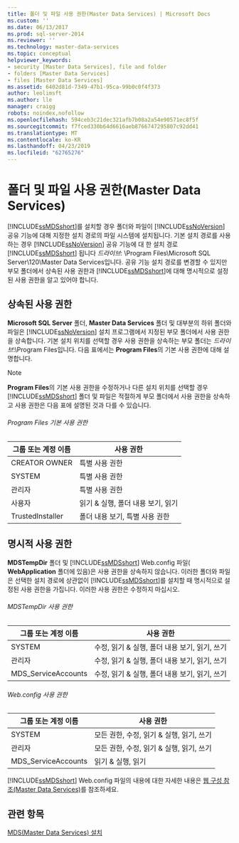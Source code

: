 ```yaml
---
title: 폴더 및 파일 사용 권한(Master Data Services) | Microsoft Docs
ms.custom: ''
ms.date: 06/13/2017
ms.prod: sql-server-2014
ms.reviewer: ''
ms.technology: master-data-services
ms.topic: conceptual
helpviewer_keywords:
- security [Master Data Services], file and folder
- folders [Master Data Services]
- files [Master Data Services]
ms.assetid: 6402d81d-7349-47b1-95ca-99b0c0f4f373
author: leolimsft
ms.author: lle
manager: craigg
robots: noindex,nofollow
ms.openlocfilehash: 594ceb3c21dec321afb7b08a2a54e90571ec8f5f
ms.sourcegitcommit: f7fced330b64d6616aeb8766747295807c92dd41
ms.translationtype: MT
ms.contentlocale: ko-KR
ms.lasthandoff: 04/23/2019
ms.locfileid: "62765276"
---
```

# <a name="folder-and-file-permissions-master-data-services"></a>폴더 및 파일 사용 권한(Master Data Services)
  [!INCLUDE[ssMDSshort](../includes/ssmdsshort-md.md)]를 설치할 경우 폴더와 파일이 [!INCLUDE[ssNoVersion](../includes/ssnoversion-md.md)] 공유 기능에 대해 지정한 설치 경로의 파일 시스템에 설치됩니다. 기본 설치 경로를 사용 하는 경우 [!INCLUDE[ssNoVersion](../includes/ssnoversion-md.md)] 공유 기능에 대 한 설치 경로 [!INCLUDE[ssMDSshort](../includes/ssmdsshort-md.md)] 됩니다 *드라이브*: \Program Files\Microsoft SQL Server\120\Master Data Services입니다. 공유 기능 설치 경로를 변경할 수 있지만 부모 폴더에서 상속된 사용 권한과 [!INCLUDE[ssMDSshort](../includes/ssmdsshort-md.md)]에 대해 명시적으로 설정된 사용 권한을 알고 있어야 합니다.  
  
## <a name="inherited-permissions"></a>상속된 사용 권한  
 **Microsoft SQL Server** 폴더, **Master Data Services** 폴더 및 대부분의 하위 폴더와 파일은 [!INCLUDE[ssNoVersion](../includes/ssnoversion-md.md)] 설치 프로그램에서 지정된 부모 폴더에서 사용 권한을 상속합니다. 기본 설치 위치를 선택할 경우 사용 권한을 상속하는 부모 폴더는 *드라이브*:\Program Files입니다. 다음 표에서는 **Program Files**의 기본 사용 권한에 대해 설명합니다.  
  
> [!NOTE]  
>  **Program Files**의 기본 사용 권한을 수정하거나 다른 설치 위치를 선택할 경우 [!INCLUDE[ssMDSshort](../includes/ssmdsshort-md.md)] 폴더 및 파일은 적절하게 부모 폴더에서 사용 권한을 상속하고 사용 권한은 다음 표에 설명된 것과 다를 수 있습니다.  
  
###### <a name="program-files-default-permissions"></a>Program Files 기본 사용 권한  
  
|그룹 또는 계정 이름|사용 권한|  
|---------------------------|-----------------|  
|CREATOR OWNER|특별 사용 권한|  
|SYSTEM|특별 사용 권한|  
|관리자|특별 사용 권한|  
|사용자|읽기 & 실행, 폴더 내용 보기, 읽기|  
|TrustedInstaller|폴더 내용 보기, 특별 사용 권한|  
  
## <a name="explicit-permissions"></a>명시적 사용 권한  
 **MDSTempDir** 폴더 및 [!INCLUDE[ssMDSshort](../includes/ssmdsshort-md.md)] Web.config 파일( **WebApplication** 폴더에 있음)은 사용 권한을 상속하지 않습니다. 이러한 폴더와 파일은 선택한 설치 경로에 상관없이 [!INCLUDE[ssMDSshort](../includes/ssmdsshort-md.md)]를 설치할 때 명시적으로 설정된 사용 권한을 가집니다. 이러한 사용 권한은 수정하지 마십시오.  
  
###### <a name="mdstempdir-permissions"></a>MDSTempDir 사용 권한  
  
|그룹 또는 계정 이름|사용 권한|  
|---------------------------|-----------------|  
|SYSTEM|수정, 읽기 & 실행, 폴더 내용 보기, 읽기, 쓰기|  
|관리자|수정, 읽기 & 실행, 폴더 내용 보기, 읽기, 쓰기|  
|MDS_ServiceAccounts|수정, 읽기 & 실행, 폴더 내용 보기, 읽기, 쓰기|  
  
###### <a name="webconfig-permissions"></a>Web.config 사용 권한  
  
|그룹 또는 계정 이름|사용 권한|  
|---------------------------|-----------------|  
|SYSTEM|모든 권한, 수정, 읽기 & 실행, 읽기, 쓰기|  
|관리자|모든 권한, 수정, 읽기 & 실행, 읽기, 쓰기|  
|MDS_ServiceAccounts|읽기 & 실행, 읽기|  
  
 [!INCLUDE[ssMDSshort](../includes/ssmdsshort-md.md)] Web.config 파일의 내용에 대한 자세한 내용은 [웹 구성 참조&#40;Master Data Services&#41;](web-configuration-reference-master-data-services.md)를 참조하세요.  
  
## <a name="see-also"></a>관련 항목  
 [MDS(Master Data Services) 설치](install-windows/install-master-data-services.md)  
  
  
